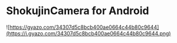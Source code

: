 # ShokujinCamera for Android
![https://gyazo.com/34307d5c8bcb400ae0664c44b80c9644](https://i.gyazo.com/34307d5c8bcb400ae0664c44b80c9644.png)
